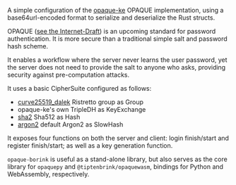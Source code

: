 A simple configuration of the [opaque-ke](https://github.com/novifinancial/opaque-ke) OPAQUE implementation, using a base64url-encoded format to serialize and deserialize the Rust structs. 

OPAQUE ([see the Internet-Draft](https://datatracker.ietf.org/doc/draft-irtf-cfrg-opaque/)) is an upcoming standard for password authentication. It is more secure than a traditional simple salt and password hash scheme.

It enables a workflow where the server never learns the user password, yet the server does not need to provide the salt to anyone who asks, providing security against pre-computation attacks.

It uses a basic CipherSuite configured as follows:
* [curve25519_dalek](https://github.com/dalek-cryptography/curve25519-dalek) Ristretto group as Group
* opaque-ke's own TripleDH as KeyExchange
* [sha2](https://github.com/RustCrypto/hashes/tree/master/sha2) Sha512 as Hash
* [argon2](https://github.com/RustCrypto/password-hashes/tree/master/argon2) default Argon2 as SlowHash

It exposes four functions on both the server and client: login finish/start and register finish/start; as well as a key generation function.

`opaque-borink` is useful as a stand-alone library, but also serves as the core library for `opaquepy` and `@tiptenbrink/opaquewasm`, bindings for Python and WebAssembly, respectively.

